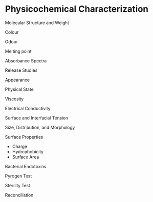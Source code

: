 # Physicochemical Characterization

Molecular Structure and Weight

Colour

Odour

Melting point

Absorbance Spectra

Release Studies

Appearance

Physical State

Viscosity

Electrical Conductivity

Surface and Interfacial Tension

Size, Distribution, and Morphology

Surface Properties

* Charge
* Hydrophobicity
* Surface Area

Bacterial Endotoxins

Pyrogen Test

Sterility Test

Reconciliation




